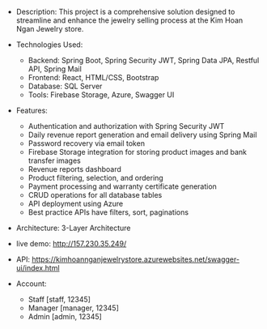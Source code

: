 - Description: This project is a comprehensive solution designed to streamline and enhance the jewelry selling process at the Kim Hoan Ngan Jewelry store.

- Technologies Used:
  + Backend: Spring Boot, Spring Security JWT, Spring Data JPA, Restful API, Spring Mail
  + Frontend: React, HTML/CSS, Bootstrap
  + Database: SQL Server
  + Tools: Firebase Storage, Azure, Swagger UI
 
- Features:
  + Authentication and authorization with Spring Security JWT
  + Daily revenue report generation and email delivery using Spring Mail
  + Password recovery via email token
  + Firebase Storage integration for storing product images and bank transfer images
  + Revenue reports dashboard
  + Product filtering, selection, and ordering
  + Payment processing and warranty certificate generation
  + CRUD operations for all database tables
  + API deployment using Azure
  + Best practice APIs have filters, sort, paginations
- Architecture: 3-Layer Architecture

- live demo: http://157.230.35.249/
- API: https://kimhoannganjewelrystore.azurewebsites.net/swagger-ui/index.html

- Account:
  + Staff [staff, 12345]
  + Manager [manager, 12345]
  + Admin [admin, 12345]
